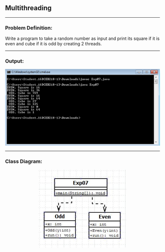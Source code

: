 ## Multithreading

-----------------------------------------
### Problem Definition:
Write a program to take a random number as input and print its square if it is even and cube if it is odd by creating 2 threads. 

------------------------------------------
### Output:
<p align="center">
    <img src="./output.png" alt="Output">
</p>

------------------------------------------
### Class Diagram:
<p align="center">
 <img src="./class_diagram.jpg" alt="Class Diagram">
</p>


